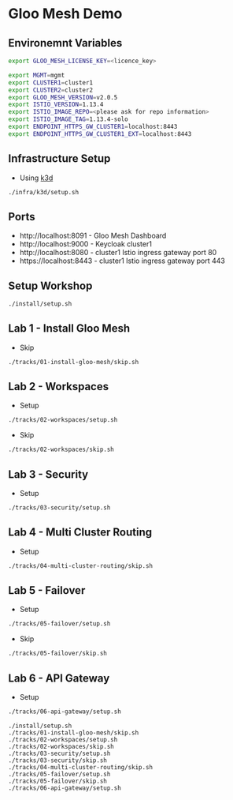 # Gloo Mesh Demo

## Environemnt Variables

```sh
export GLOO_MESH_LICENSE_KEY=<licence_key>

export MGMT=mgmt
export CLUSTER1=cluster1
export CLUSTER2=cluster2
export GLOO_MESH_VERSION=v2.0.5
export ISTIO_VERSION=1.13.4
export ISTIO_IMAGE_REPO=<please ask for repo information>
export ISTIO_IMAGE_TAG=1.13.4-solo
export ENDPOINT_HTTPS_GW_CLUSTER1=localhost:8443
export ENDPOINT_HTTPS_GW_CLUSTER1_EXT=localhost:8443
```

## Infrastructure Setup

* Using [k3d](https://k3d.io/)

```sh
./infra/k3d/setup.sh
```

## Ports

* http://localhost:8091 - Gloo Mesh Dashboard
* http://localhost:9000 - Keycloak cluster1
* http://localhost:8080 - cluster1 Istio ingress gateway port 80
* https://localhost:8443 - cluster1 Istio ingress gateway port 443

## Setup Workshop

```sh
./install/setup.sh
```

## Lab 1 - Install Gloo Mesh

* Skip

```sh
./tracks/01-install-gloo-mesh/skip.sh
```

## Lab 2 - Workspaces

* Setup

```sh
./tracks/02-workspaces/setup.sh
```

* Skip

```sh
./tracks/02-workspaces/skip.sh
```

## Lab 3 - Security

* Setup

```sh
./tracks/03-security/setup.sh
```

## Lab 4 - Multi Cluster Routing

* Setup

```sh
./tracks/04-multi-cluster-routing/skip.sh
```

## Lab 5 - Failover

* Setup

```sh
./tracks/05-failover/setup.sh
```

* Skip

```sh
./tracks/05-failover/skip.sh
```

## Lab 6 - API Gateway

* Setup

```sh
./tracks/06-api-gateway/setup.sh
```



```
./install/setup.sh
./tracks/01-install-gloo-mesh/skip.sh
./tracks/02-workspaces/setup.sh
./tracks/02-workspaces/skip.sh
./tracks/03-security/setup.sh
./tracks/03-security/skip.sh
./tracks/04-multi-cluster-routing/skip.sh
./tracks/05-failover/setup.sh
./tracks/05-failover/skip.sh
./tracks/06-api-gateway/setup.sh
```